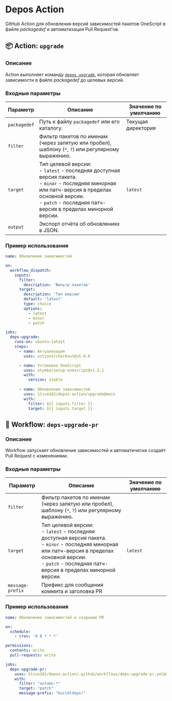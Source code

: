 # Depos Action

GitHub Action для обновления версий зависимостей пакетов OneScript в файле _packagedef_ и автоматизации Pull Request’ов.

## 📦 Action: `upgrade`

### Описание

Action выполняет команду [`depos upgrade`](https://github.com/Stivo182/depos?tab=readme-ov-file#upgrade), которая обновляет зависимости в файле _packagedef_ до целевых версий.

### Входные параметры

| Параметр | Описание | Значение по умолчанию |
| --- | --- | --- |
| `packagedef` | Путь к файлу `packagedef` или его каталогу. | Текущая директория |
| `filter`     | Фильтр пакетов по именам (через запятую или пробел), шаблону (`*`, `?`) или регулярному выражению. | |
| `target`     | Тип целевой версии: <br>- `latest` - последняя доступная версия пакета.<br>- `minor` - последняя минорная или патч-версия в пределах основной версии.<br>- `patch` - последняя патч-версия в пределах минорной версии. | `latest` |
| `output`     | Экспорт отчёта об обновлениях в JSON. | |

### Пример использования

```yaml
name: Обновление зависимостей

on:
  workflow_dispatch:
    inputs:
      filter:
        description: 'Фильтр пакетов'
      target:
        description: 'Тип версии'
        default: 'latest'
        type: choice
        options:
          - latest
          - minor
          - patch

jobs:
  deps-upgrade:
    runs-on: ubuntu-latest
    steps:
      - name: Актуализация
        uses: actions/checkout@v5.0.0

      - name: Установка OneScript
        uses: otymko/setup-onescript@v1.5.1
        with:
          version: stable
          
      - name: Обновление зависимостей
        uses: Stivo182/depos-action/upgrade@main
        with:
          filter: ${{ inputs.filter }}
          target: ${{ inputs.target }}
```

## 🤖 Workflow: `deps-upgrade-pr`

### Описание

Workflow запускает обновление зависимостей и автоматически создаёт Pull Request с изменениями.

### Входные параметры

| Параметр | Описание | Значение по умолчанию |
| --- | --- | --- |
| `filter`         | Фильтр пакетов по именам (через запятую или пробел), шаблону (`*`, `?`) или регулярному выражению.   | |
| `target`         | Тип целевой версии: <br>- `latest` - последняя доступная версия пакета.<br>- `minor` - последняя минорная или патч-версия в пределах основной версии.<br>- `patch` - последняя патч-версия в пределах минорной версии. | `latest` |
| `message-prefix` | Префикс для сообщения коммита и заголовка PR | |

### Пример использования

```yaml
name: Обновление зависимостей и создание PR

on:
  schedule:
    - cron: '0 8 * * *'

permissions:
  contents: write
  pull-requests: write

jobs:
  deps-upgrade-pr:
    uses: Stivo182/depos-action/.github/workflows/deps-upgrade-pr.yml@main
    with:
      filter: "autumn-*"
      target: "patch"
      message-prefix: "build(deps)"
```